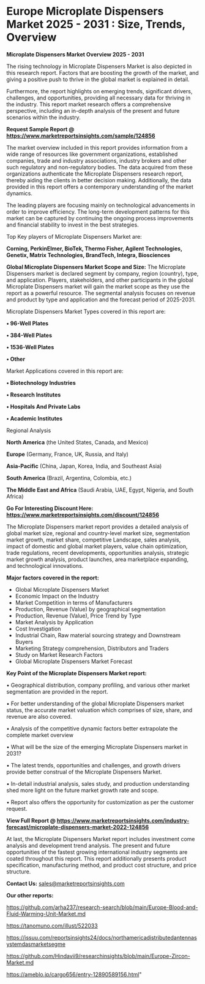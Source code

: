# Europe Microplate Dispensers Market 2025 - 2031 : Size, Trends, Overview

<Strong> Microplate Dispensers Market Overview 2025 - 2031</strong>

The rising technology in Microplate Dispensers Market is also depicted in this research report. Factors that are boosting the growth of the market, and giving a positive push to thrive in the global market is explained in detail.

Furthermore, the report highlights on emerging trends, significant drivers, challenges, and opportunities, providing all necessary data for thriving in the industry. This report market research offers a comprehensive perspective, including an in-depth analysis of the present and future scenarios within the industry.

<strong>Request Sample Report @ <a href=https://www.marketreportsinsights.com/sample/124856>https://www.marketreportsinsights.com/sample/124856</a></strong>

The market overview included in this report provides information from a wide range of resources like government organizations, established companies, trade and industry associations, industry brokers and other such regulatory and non-regulatory bodies. The data acquired from these organizations authenticate the Microplate Dispensers research report, thereby aiding the clients in better decision making. Additionally, the data provided in this report offers a contemporary understanding of the market dynamics.

The leading players are focusing mainly on technological advancements in order to improve efficiency. The long-term development patterns for this market can be captured by continuing the ongoing process improvements and financial stability to invest in the best strategies.

Top Key players of Microplate Dispensers Market are:

<strong>Corning, PerkinElmer, BioTek, Thermo Fisher, Agilent Technologies, Genetix, Matrix Technologies, BrandTech, Integra, Biosciences</strong>

<strong><b>Global Microplate Dispensers Market Scope and Size:</b></strong>
The Microplate Dispensers market is declared segment by company, region (country), type, and application. Players, stakeholders, and other participants in the global Microplate Dispensers market will gain the market scope as they use the report as a powerful resource. The segmental analysis focuses on revenue and product by type and application and the forecast period of 2025-2031.

Microplate Dispensers Market Types covered in this report are:

<strong>• 96-Well Plates

• 384-Well Plates

• 1536-Well Plates

• Other</strong>

Market Applications covered in this report are:

<strong>• Biotechnology Industries

• Research Institutes

• Hospitals And Private Labs

• Academic Institutes</strong> 

Regional Analysis

<strong>North America</strong> (the United States, Canada, and Mexico)

<strong>Europe</strong> (Germany, France, UK, Russia, and Italy)

<strong>Asia-Pacific</strong> (China, Japan, Korea, India, and Southeast Asia)

<strong>South America</strong> (Brazil, Argentina, Colombia, etc.)

<strong>The Middle East and Africa</strong> (Saudi Arabia, UAE, Egypt, Nigeria, and South Africa)

<strong>Go For Interesting Discount Here: <a href=https://www.marketreportsinsights.com/discount/124856>https://www.marketreportsinsights.com/discount/124856</a></strong>

The Microplate Dispensers market report provides a detailed analysis of global market size, regional and country-level market size, segmentation market growth, market share, competitive Landscape, sales analysis, impact of domestic and global market players, value chain optimization, trade regulations, recent developments, opportunities analysis, strategic market growth analysis, product launches, area marketplace expanding, and technological innovations.

<strong><b>Major factors covered in the report:</b></strong>
<ul>
  <li>Global Microplate Dispensers Market </li>
  <li>Economic Impact on the Industry</li>
  <li>Market Competition in terms of Manufacturers</li>
  <li>Production, Revenue (Value) by geographical segmentation</li>
  <li>Production, Revenue (Value), Price Trend by Type</li>
  <li>Market Analysis by Application</li>
  <li>Cost Investigation</li>
  <li>Industrial Chain, Raw material sourcing strategy and Downstream Buyers</li>
  <li>Marketing Strategy comprehension, Distributors and Traders</li>
  <li>Study on Market Research Factors</li>
  <li>Global Microplate Dispensers Market Forecast</li>
</ul>

<strong><b>Key Point of the Microplate Dispensers Market report:</b></strong>

• Geographical distribution, company profiling, and various other market segmentation are provided in the report.

• For better understanding of the global Microplate Dispensers market status, the accurate market valuation which comprises of size, share, and revenue are also covered.

• Analysis of the competitive dynamic factors better extrapolate the complete market overview

• What will be the size of the emerging Microplate Dispensers market in 2031?

• The latest trends, opportunities and challenges, and growth drivers provide better construal of the Microplate Dispensers Market.

• In-detail industrial analysis, sales study, and production understanding shed more light on the future market growth rate and scope.

• Report also offers the opportunity for customization as per the customer request.

<strong><b>View Full Report @ <a href=https://www.marketreportsinsights.com/industry-forecast/microplate-dispensers-market-2022-124856>https://www.marketreportsinsights.com/industry-forecast/microplate-dispensers-market-2022-124856</a></b></strong>


At last, the Microplate Dispensers Market report includes investment come analysis and development trend analysis. The present and future opportunities of the fastest growing international industry segments are coated throughout this report. This report additionally presents product specification, manufacturing method, and product cost structure, and price structure.

<strong>Contact Us:</strong>
sales@marketreportsinsights.com

<strong>Our other reports:</strong>

<a href=https://github.com/arha237/research-search/blob/main/Europe-Blood-and-Fluid-Warming-Unit-Market.md>https://github.com/arha237/research-search/blob/main/Europe-Blood-and-Fluid-Warming-Unit-Market.md</a>

<a href=https://tanomuno.com/illust/522033>https://tanomuno.com/illust/522033</a>

<a href=https://issuu.com/reportsinsights24/docs/northamericadistributedantennasystemdasmarketsegme>https://issuu.com/reportsinsights24/docs/northamericadistributedantennasystemdasmarketsegme</a>

<a href=https://github.com/Hindavii9/researchinsights/blob/main/Europe-Zircon-Market.md>https://github.com/Hindavii9/researchinsights/blob/main/Europe-Zircon-Market.md</a>

<a href=https://ameblo.jp/cargo656/entry-12890589156.html>https://ameblo.jp/cargo656/entry-12890589156.html</a>"
